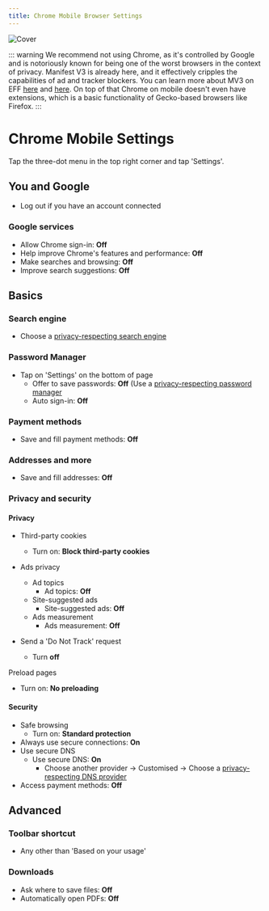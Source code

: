 ```yaml
---
title: Chrome Mobile Browser Settings
---
```


![Cover](/assets/covers/chrome.png)

::: warning
We recommend not using Chrome, as it's controlled by Google and is notoriously known for being one of the worst browsers in the context of privacy. Manifest V3 is already here, and it effectively cripples the capabilities of ad and tracker blockers. You can learn more about MV3 on EFF [here](https://www.eff.org/deeplinks/2021/12/chrome-users-beware-manifest-v3-deceitful-and-threatening) and [here](https://www.eff.org/deeplinks/2021/12/googles-manifest-v3-still-hurts-privacy-security-innovation). On top of that Chrome on mobile doesn't even have extensions, which is a basic functionality of Gecko-based browsers like Firefox.
:::

# Chrome Mobile Settings

Tap the three-dot menu in the top right corner and tap 'Settings'.

## You and Google

* Log out if you have an account connected

### Google services

* Allow Chrome sign-in: **Off**
* Help improve Chrome's features and performance: **Off**
* Make searches and browsing: **Off**
* Improve search suggestions: **Off**

## Basics

### Search engine

* Choose a [privacy-respecting search engine](/recommendations/internet-browsing/search-engines)

### Password Manager

* Tap on 'Settings' on the bottom of page
  * Offer to save passwords: **Off** (Use a [privacy-respecting password manager](/recommendations/software/password-managers)
  * Auto sign-in: **Off**

### Payment methods

* Save and fill payment methods: **Off**

### Addresses and more

* Save and fill addresses: **Off**

### Privacy and security

#### Privacy

* Third-party cookies
  * Turn on: **Block third-party cookies**

* Ads privacy
  * Ad topics
    * Ad topics: **Off**
  * Site-suggested ads
    * Site-suggested ads: **Off**
  * Ads measurement
    * Ads measurement: **Off**

* Send a 'Do Not Track' request
  * Turn **off**

Preload pages
  * Turn on: **No preloading**

#### Security

* Safe browsing
  * Turn on: **Standard protection**
* Always use secure connections: **On**
* Use secure DNS
  * Use secure DNS: **On**
    * Choose another provider -> Customised -> Choose a [privacy-respecting DNS provider](/recommendations/providers/dns-resolvers)
* Access payment methods: **Off**

## Advanced

### Toolbar shortcut

* Any other than 'Based on your usage'

### Downloads

* Ask where to save files: **Off**
* Automatically open PDFs: **Off**
